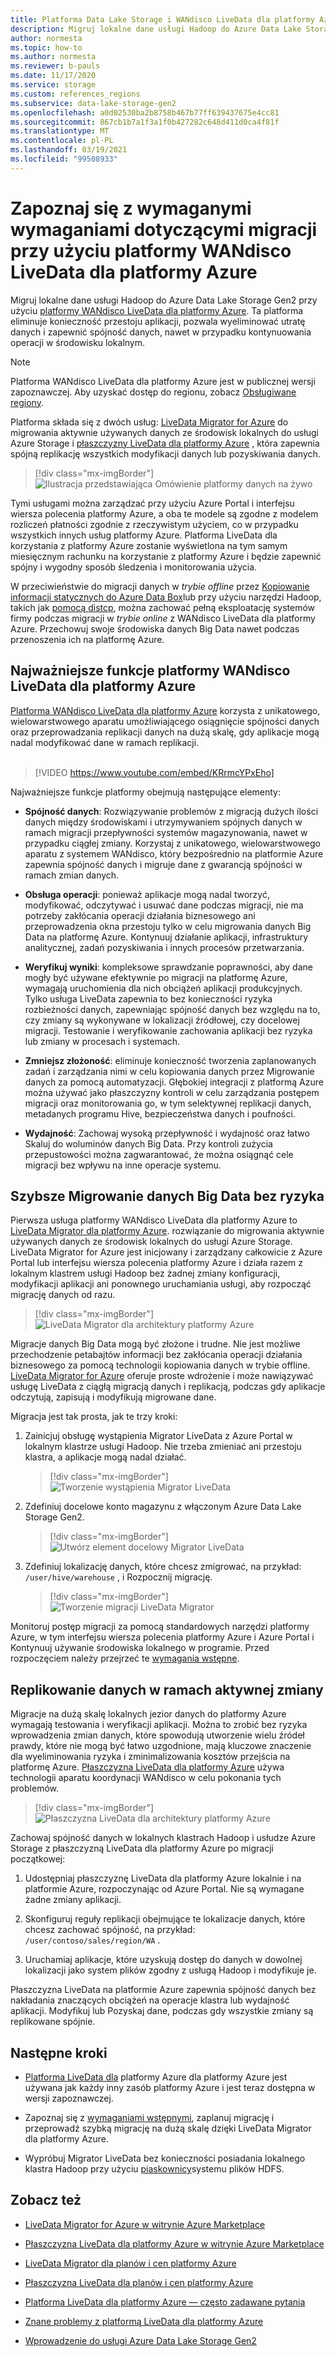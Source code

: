 ```yaml
---
title: Platforma Data Lake Storage i WANdisco LiveData dla platformy Azure (wersja zapoznawcza)
description: Migruj lokalne dane usługi Hadoop do Azure Data Lake Storage Gen2 przy użyciu platformy WANdisco LiveData dla platformy Azure.
author: normesta
ms.topic: how-to
ms.author: normesta
ms.reviewer: b-pauls
ms.date: 11/17/2020
ms.service: storage
ms.custom: references_regions
ms.subservice: data-lake-storage-gen2
ms.openlocfilehash: a0d02530ba2b8758b467b77ff639437675e4cc81
ms.sourcegitcommit: 867cb1b7a1f3a1f0b427282c648d411d0ca4f81f
ms.translationtype: MT
ms.contentlocale: pl-PL
ms.lasthandoff: 03/19/2021
ms.locfileid: "99508933"
---
```

# <a name="meet-demanding-migration-requirements-with-wandisco-livedata-platform-for-azure-preview"></a>Zapoznaj się z wymaganymi wymaganiami dotyczącymi migracji przy użyciu platformy WANdisco LiveData dla platformy Azure

Migruj lokalne dane usługi Hadoop do Azure Data Lake Storage Gen2 przy użyciu [platformy WANdisco LiveData dla platformy Azure](https://docs.wandisco.com/live-data-platform/docs/landing/). Ta platforma eliminuje konieczność przestoju aplikacji, pozwala wyeliminować utratę danych i zapewnić spójność danych, nawet w przypadku kontynuowania operacji w środowisku lokalnym.  

> [!NOTE]
> Platforma WANdisco LiveData dla platformy Azure jest w publicznej wersji zapoznawczej. Aby uzyskać dostęp do regionu, zobacz [Obsługiwane regiony](https://docs.wandisco.com/live-data-platform/docs/prereq#supported-regions).

Platforma składa się z dwóch usług: [LiveData Migrator for Azure](https://www.wandisco.com/products/livedata-migrator-for-azure) do migrowania aktywnie używanych danych ze środowisk lokalnych do usługi Azure Storage i [płaszczyzny LiveData dla platformy Azure](https://www.wandisco.com/products/livedata-plane-for-azure) , która zapewnia spójną replikację wszystkich modyfikacji danych lub pozyskiwania danych. 

> [!div class="mx-imgBorder"]
> ![Ilustracja przedstawiająca Omówienie platformy danych na żywo](./media/migrate-gen2-wandisco-live-data-platform/live-data-platform-overview.png)

Tymi usługami można zarządzać przy użyciu Azure Portal i interfejsu wiersza polecenia platformy Azure, a oba te modele są zgodne z modelem rozliczeń płatności zgodnie z rzeczywistym użyciem, co w przypadku wszystkich innych usług platformy Azure. Platforma LiveData dla korzystania z platformy Azure zostanie wyświetlona na tym samym miesięcznym rachunku na korzystanie z platformy Azure i będzie zapewnić spójny i wygodny sposób śledzenia i monitorowania użycia.

W przeciwieństwie do migracji danych w _trybie offline_ przez [Kopiowanie informacji statycznych do Azure Data Box](./data-lake-storage-migrate-on-premises-hdfs-cluster.md)lub przy użyciu narzędzi Hadoop, takich jak [pomocą distcp](https://hadoop.apache.org/docs/current/hadoop-distcp/DistCp.html), można zachować pełną eksploatację systemów firmy podczas migracji w _trybie online_ z WANdisco LiveData dla platformy Azure. Przechowuj swoje środowiska danych Big Data nawet podczas przenoszenia ich na platformę Azure.

## <a name="key-features-of-wandisco-livedata-platform-for-azure"></a>Najważniejsze funkcje platformy WANdisco LiveData dla platformy Azure

[Platforma WANdisco LiveData dla platformy Azure](https://docs.wandisco.com/live-data-platform/docs/landing/) korzysta z unikatowego, wielowarstwowego aparatu umożliwiającego osiągnięcie spójności danych oraz przeprowadzania replikacji danych na dużą skalę, gdy aplikacje mogą nadal modyfikować dane w ramach replikacji. <br><br>

>[!VIDEO https://www.youtube.com/embed/KRrmcYPxEho] 

Najważniejsze funkcje platformy obejmują następujące elementy:

- **Spójność danych**: Rozwiązywanie problemów z migracją dużych ilości danych między środowiskami i utrzymywaniem spójnych danych w ramach migracji przepływności systemów magazynowania, nawet w przypadku ciągłej zmiany. Korzystaj z unikatowego, wielowarstwowego aparatu z systemem WANdisco, który bezpośrednio na platformie Azure zapewnia spójność danych i migruje dane z gwarancją spójności w ramach zmian danych.

- **Obsługa operacji**: ponieważ aplikacje mogą nadal tworzyć, modyfikować, odczytywać i usuwać dane podczas migracji, nie ma potrzeby zakłócania operacji działania biznesowego ani przeprowadzenia okna przestoju tylko w celu migrowania danych Big Data na platformę Azure. Kontynuuj działanie aplikacji, infrastruktury analitycznej, zadań pozyskiwania i innych procesów przetwarzania.

- **Weryfikuj wyniki**: kompleksowe sprawdzanie poprawności, aby dane mogły być używane efektywnie po migracji na platformę Azure, wymagają uruchomienia dla nich obciążeń aplikacji produkcyjnych. Tylko usługa LiveData zapewnia to bez konieczności ryzyka rozbieżności danych, zapewniając spójność danych bez względu na to, czy zmiany są wykonywane w lokalizacji źródłowej, czy docelowej migracji. Testowanie i weryfikowanie zachowania aplikacji bez ryzyka lub zmiany w procesach i systemach.

- **Zmniejsz złożoność**: eliminuje konieczność tworzenia zaplanowanych zadań i zarządzania nimi w celu kopiowania danych przez Migrowanie danych za pomocą automatyzacji. Głębokiej integracji z platformą Azure można używać jako płaszczyzny kontroli w celu zarządzania postępem migracji oraz monitorowania go, w tym selektywnej replikacji danych, metadanych programu Hive, bezpieczeństwa danych i poufności.

- **Wydajność**: Zachowaj wysoką przepływność i wydajność oraz łatwo Skaluj do woluminów danych Big Data. Przy kontroli zużycia przepustowości można zagwarantować, że można osiągnąć cele migracji bez wpływu na inne operacje systemu.

## <a name="migrate-big-data-faster-without-risk"></a>Szybsze Migrowanie danych Big Data bez ryzyka

Pierwsza usługa platformy WANdisco LiveData dla platformy Azure to [LiveData Migrator dla platformy Azure](https://www.wandisco.com/products/livedata-migrator-for-azure). rozwiązanie do migrowania aktywnie używanych danych ze środowisk lokalnych do usługi Azure Storage. LiveData Migrator for Azure jest inicjowany i zarządzany całkowicie z Azure Portal lub interfejsu wiersza polecenia platformy Azure i działa razem z lokalnym klastrem usługi Hadoop bez żadnej zmiany konfiguracji, modyfikacji aplikacji ani ponownego uruchamiania usługi, aby rozpocząć migrację danych od razu.

> [!div class="mx-imgBorder"]
> ![LiveData Migrator dla architektury platformy Azure](./media/migrate-gen2-wandisco-live-data-platform/live-data-migrator-architecture.png)

Migracje danych Big Data mogą być złożone i trudne. Nie jest możliwe przechodzenie petabajtów informacji bez zakłócania operacji działania biznesowego za pomocą technologii kopiowania danych w trybie offline. [LiveData Migrator for Azure](https://www.wandisco.com/products/livedata-migrator-for-azure) oferuje proste wdrożenie i może nawiązywać usługę LiveData z ciągłą migracją danych i replikacją, podczas gdy aplikacje odczytują, zapisują i modyfikują migrowane dane.

Migracja jest tak prosta, jak te trzy kroki:

1. Zainicjuj obsługę wystąpienia Migrator LiveData z Azure Portal w lokalnym klastrze usługi Hadoop. Nie trzeba zmieniać ani przestoju klastra, a aplikacje mogą nadal działać.

   > [!div class="mx-imgBorder"]
   >![Tworzenie wystąpienia Migrator LiveData](./media/migrate-gen2-wandisco-live-data-platform/create-live-data-migrator.png)

2. Zdefiniuj docelowe konto magazynu z włączonym Azure Data Lake Storage Gen2.

   > [!div class="mx-imgBorder"]
   >![Utwórz element docelowy Migrator LiveData](./media/migrate-gen2-wandisco-live-data-platform/create-target.png)

3. Zdefiniuj lokalizację danych, które chcesz zmigrować, na przykład: `/user/hive/warehouse` , i Rozpocznij migrację.

   > [!div class="mx-imgBorder"]
   > ![Tworzenie migracji LiveData Migrator](./media/migrate-gen2-wandisco-live-data-platform/create-migration.png)

Monitoruj postęp migracji za pomocą standardowych narzędzi platformy Azure, w tym interfejsu wiersza polecenia platformy Azure i Azure Portal i Kontynuuj używanie środowiska lokalnego w programie. Przed rozpoczęciem należy przejrzeć te [wymagania wstępne](https://docs.wandisco.com/live-data-platform/docs/prereq/).

## <a name="replicate-data-under-active-change"></a>Replikowanie danych w ramach aktywnej zmiany

Migracje na dużą skalę lokalnych jezior danych do platformy Azure wymagają testowania i weryfikacji aplikacji. Można to zrobić bez ryzyka wprowadzenia zmian danych, które spowodują utworzenie wielu źródeł prawdy, które nie mogą być łatwo uzgodnione, mają kluczowe znaczenie dla wyeliminowania ryzyka i zminimalizowania kosztów przejścia na platformę Azure. [Płaszczyzna LiveData dla platformy Azure](https://www.wandisco.com/products/livedata-plane-for-azure) używa technologii aparatu koordynacji WANdisco w celu pokonania tych problemów.

> [!div class="mx-imgBorder"]
> ![Płaszczyzna LiveData dla architektury platformy Azure](./media/migrate-gen2-wandisco-live-data-platform/live-data-plane-architecture.png)

Zachowaj spójność danych w lokalnych klastrach Hadoop i usłudze Azure Storage z płaszczyzną LiveData dla platformy Azure po migracji początkowej:

1. Udostępniaj płaszczyznę LiveData dla platformy Azure lokalnie i na platformie Azure, rozpoczynając od Azure Portal. Nie są wymagane żadne zmiany aplikacji.

2. Skonfiguruj reguły replikacji obejmujące te lokalizacje danych, które chcesz zachować spójność, na przykład: `/user/contoso/sales/region/WA` .

3. Uruchamiaj aplikacje, które uzyskują dostęp do danych w dowolnej lokalizacji jako system plików zgodny z usługą Hadoop i modyfikuje je.

Płaszczyzna LiveData na platformie Azure zapewnia spójność danych bez nakładania znaczących obciążeń na operacje klastra lub wydajność aplikacji. Modyfikuj lub Pozyskaj dane, podczas gdy wszystkie zmiany są replikowane spójnie.

## <a name="next-steps"></a>Następne kroki

- [Platforma LiveData dla](https://docs.wandisco.com/live-data-platform/docs/landing/) platformy Azure dla platformy Azure jest używana jak każdy inny zasób platformy Azure i jest teraz dostępna w wersji zapoznawczej. 

- Zapoznaj się z [wymaganiami wstępnymi](https://docs.wandisco.com/live-data-platform/docs/prereq/), zaplanuj migrację i przeprowadź szybką migrację na dużą skalę dzięki LiveData Migrator dla platformy Azure.

- Wypróbuj Migrator LiveData bez konieczności posiadania lokalnego klastra Hadoop przy użyciu [piaskownicy](https://docs.wandisco.com/live-data-platform/docs/create-sandbox-intro/)systemu plików HDFS.

## <a name="see-also"></a>Zobacz też

- [LiveData Migrator for Azure w witrynie Azure Marketplace](https://azuremarketplace.microsoft.com/marketplace/apps/wandisco.ldm?tab=Overview)

- [Płaszczyzna LiveData dla platformy Azure w witrynie Azure Marketplace](https://azuremarketplace.microsoft.com/marketplace/apps/wandisco.ldp?tab=Overview)

- [LiveData Migrator dla planów i cen platformy Azure](https://azuremarketplace.microsoft.com/marketplace/apps/wandisco.ldm?tab=PlansAndPrice)

- [Płaszczyzna LiveData dla planów i cen platformy Azure](https://azuremarketplace.microsoft.com/marketplace/apps/wandisco.ldp?tab=PlansAndPrice) 

- [Platforma LiveData dla platformy Azure — często zadawane pytania](https://docs.wandisco.com/live-data-platform/docs/faq/)

- [Znane problemy z platformą LiveData dla platformy Azure](https://docs.wandisco.com/live-data-platform/docs/known-issues/)

- [Wprowadzenie do usługi Azure Data Lake Storage Gen2](data-lake-storage-introduction.md)